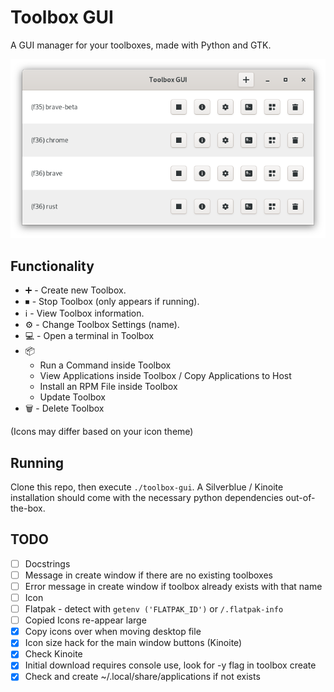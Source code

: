 # Toolbox GUI
A GUI manager for your toolboxes, made with Python and GTK.

![screenshot](screenshot.png)

## Functionality
- :heavy_plus_sign: - Create new Toolbox.
- ⏹ - Stop Toolbox (only appears if running).
- :information_source: - View Toolbox information.
- :gear: - Change Toolbox Settings (name).
- :computer: - Open a terminal in Toolbox
- :package:
    - Run a Command inside Toolbox
    - View Applications inside Toolbox / Copy Applications to Host
    - Install an RPM File inside Toolbox
    - Update Toolbox
- :wastebasket: - Delete Toolbox

(Icons may differ based on your icon theme)

## Running
Clone this repo, then execute `./toolbox-gui`. A Silverblue / Kinoite installation should come with the necessary python dependencies out-of-the-box.

## TODO
- [ ] Docstrings
- [ ] Message in create window if there are no existing toolboxes
- [ ] Error message in create window if toolbox already exists with that name
- [ ] Icon
- [ ] Flatpak - detect with `getenv ('FLATPAK_ID')` or `/.flatpak-info`
- [ ] Copied Icons re-appear large
- [x] Copy icons over when moving desktop file
- [x] Icon size hack for the main window buttons (Kinoite)
- [x] Check Kinoite
- [x] Initial download requires console use, look for -y flag in toolbox create
- [x] Check and create ~/.local/share/applications if not exists
